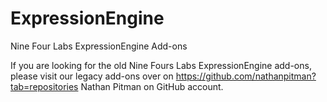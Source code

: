 # ExpressionEngine

Nine Four Labs ExpressionEngine Add-ons

If you are looking for the old Nine Fours Labs ExpressionEngine add-ons, please visit our legacy add-ons over on https://github.com/nathanpitman?tab=repositories Nathan Pitman on GitHub account.
